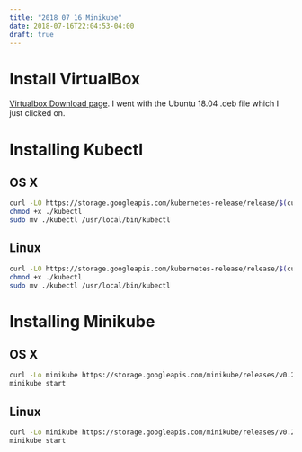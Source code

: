 ```yaml
---
title: "2018 07 16 Minikube"
date: 2018-07-16T22:04:53-04:00
draft: true
---
```


# Install VirtualBox

[Virtualbox Download page](https://www.virtualbox.org/wiki/Linux_Downloads). I went with the Ubuntu 18.04 .deb file which I just clicked on. 

# Installing Kubectl

## OS X
```bash
curl -LO https://storage.googleapis.com/kubernetes-release/release/$(curl -s https://storage.googleapis.com/kubernetes-release/release/stable.txt)/bin/darwin/amd64/kubectl
chmod +x ./kubectl
sudo mv ./kubectl /usr/local/bin/kubectl
```

## Linux 
```bash
curl -LO https://storage.googleapis.com/kubernetes-release/release/$(curl -s https://storage.googleapis.com/kubernetes-release/release/stable.txt)/bin/linux/amd64/kubectl
chmod +x ./kubectl
sudo mv ./kubectl /usr/local/bin/kubectl

```

# Installing Minikube

##  OS X
```bash
curl -Lo minikube https://storage.googleapis.com/minikube/releases/v0.28.1/minikube-darwin-amd64 && chmod +x minikube && sudo mv minikube /usr/local/bin/
minikube start
```

## Linux 

```bash
curl -Lo minikube https://storage.googleapis.com/minikube/releases/v0.28.1/minikube-linux-amd64 && chmod +x minikube && sudo mv minikube /usr/local/bin/
minikube start

```


